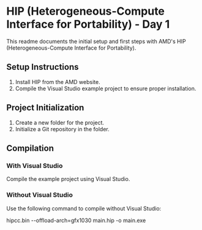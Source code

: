 # HIP (Heterogeneous-Compute Interface for Portability) - Day 1

This readme documents the initial setup and first steps with AMD's HIP (Heterogeneous-Compute Interface for Portability).

## Setup Instructions

1. Install HIP from the AMD website.
2. Compile the Visual Studio example project to ensure proper installation.

## Project Initialization

1. Create a new folder for the project.
2. Initialize a Git repository in the folder.

## Compilation

### With Visual Studio
Compile the example project using Visual Studio.

### Without Visual Studio
Use the following command to compile without Visual Studio:


hipcc.bin --offload-arch=gfx1030 main.hip -o main.exe

